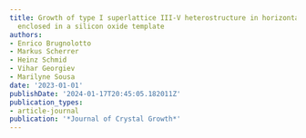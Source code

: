 ```yaml
---
title: Growth of type I superlattice III-V heterostructure in horizontal nanowires
  enclosed in a silicon oxide template
authors:
- Enrico Brugnolotto
- Markus Scherrer
- Heinz Schmid
- Vihar Georgiev
- Marilyne Sousa
date: '2023-01-01'
publishDate: '2024-01-17T20:45:05.182011Z'
publication_types:
- article-journal
publication: '*Journal of Crystal Growth*'
---
```


